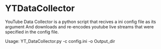 <H1> YTDataCollector </H1>

YouTube Data Collector is a python script that recives a ini config file as its argument
And downloads and re-encodes youtube live streams that were specified in the config file.

Usage:
YT_DataCollector.py -c config.ini -o Output_dir 
